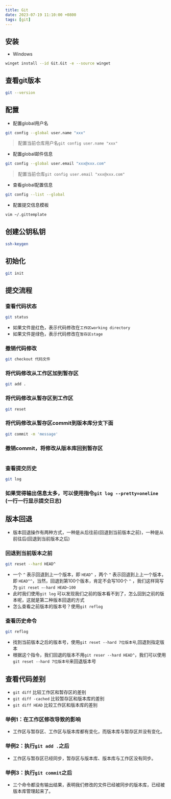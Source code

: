 ```yaml
---
title: Git
date: 2023-07-19 11:10:00 +0800
tags: [git]
---
```

## 安装

- Windows

```sh
winget install --id Git.Git -e --source winget
```

## 查看git版本

```sh
git --version
```

## 配置

- 配置global用户名

```sh
git config --global user.name "xxx"
```

> 配置当前仓库用户名`git config user.name "xxx"`

- 配置global邮件信息

```sh
git config --global user.email "xxx@xxx.com"
```

> 配置当前仓库`git config user.email "xxx@xxx.com"`

- 查看global配置信息

```sh
git config --list --global
```

- 配置提交信息模板

```sh
vim ~/.gittemplate
```

## 创建公钥私钥

```sh
ssh-keygen
```

## 初始化

```sh
git init
```

## 提交流程

### 查看代码状态

```sh
git status
```

- 如果文件是红色，表示代码修改在`工作区working directory`
- 如果文件是绿色，表示代码修改在`暂存区stage`

### 撤销代码修改

```sh
git checkout 代码文件
```

### 将代码修改从工作区加到暂存区

```sh
git add .
```

### 将代码修改从暂存区到工作区

```sh
git reset
```

### 将代码修改从暂存区commit到版本库分支下面

```sh
git commit -m 'message'
```

### 撤销commit，将修改从版本库回到暂存区

```sh

```

### 查看提交历史

```sh
git log
```

###  如果觉得输出信息太多，可以使用指令`git log --pretty=oneline` (一行一行显示提交日志)

## 版本回退

- 版本回退操作有两种方式，一种是从后往前(回退到当前版本之前)，一种是从前往后(回退到当前版本之后)

### 回退到当前版本之前

```sh
git reset --hard HEAD^
```

- 一个 `^` 表示回退到上一个版本，即 `HEAD^` ，两个 `^` 表示回退到上上一个版本，即 `HEAD^^`，当然，回退到第100个版本，肯定不会写100个 `^` ，我们这样简写为 `git reset –-hard HEAD~100`
- 此时我们使用`git log` 可以发现我们之前的版本看不到了，怎么回到之前的版本呢，这就是第二种版本回退的方式
- 怎么查看之前版本的版本号？使用`git reflog`

### 查看历史命令

```sh
git reflog
```

- 找到当前版本之后的版本号，使用`git reset --hard 7位版本号`,回退到指定版本
- 根据这个指令，我们回退的版本不用`git reser --hard HEAD^`，我们可以使用`git reset --hard 7位版本号`来回退版本号

## 查看代码差别

- `git diff` 比较工作区和暂存区的差别
- `git diff -cached` 比较暂存区和版本库的差别
- `git diff HEAD` 比较工作区和版本库的差别

### 举例1：在工作区修改导致的影响

- 工作区与暂存区、工作区与版本库都有变化，而版本库与暂存区并没有变化。

### 举例2：执行`git add .`之后

- 工作区与暂存区已经同步，暂存区与版本库、版本库与工作区没有同步。

### 举例3：执行`git commit`之后

- 三个命令都没有输出结果，表明我们修改的文件已经被同步的版本库，已经被版本库管理起来了。
